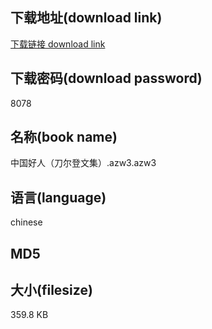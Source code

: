 ## 下载地址(download link)
[下载链接 download link](https://tutu365.netlify.app/?s=%E4%B8%AD%E5%9B%BD%E5%A5%BD%E4%BA%BA%EF%BC%88%E5%88%80%E5%B0%94%E7%99%BB%E6%96%87%E9%9B%86%EF%BC%89.azw3)

## 下载密码(download password)
8078

## 名称(book name)
中国好人（刀尔登文集）.azw3.azw3

## 语言(language)
chinese

## MD5


## 大小(filesize)
359.8 KB
